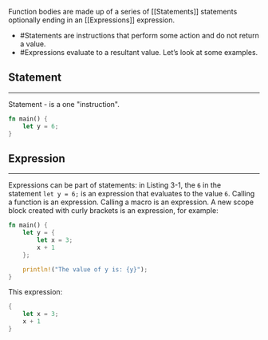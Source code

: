 Function bodies are made up of a series of [[Statements]] statements optionally ending in an [[Expressions]] expression.

- #Statements are instructions that perform some action and do not return a value.
- #Expressions evaluate to a resultant value. Let’s look at some examples.

## Statement
___
Statement - is a one "instruction".
``` Rust
fn main() {
    let y = 6;
}
```

## Expression
___
Expressions can be part of statements: in Listing 3-1, the `6` in the statement `let y = 6;` is an expression that evaluates to the value `6`. Calling a function is an expression. Calling a macro is an expression. A new scope block created with curly brackets is an expression, for example:

```rust
fn main() {
    let y = {
        let x = 3;
        x + 1
    };

    println!("The value of y is: {y}");
}
```

This expression:

``` rust
{ 
	let x = 3;    
	x + 1 
}
```
